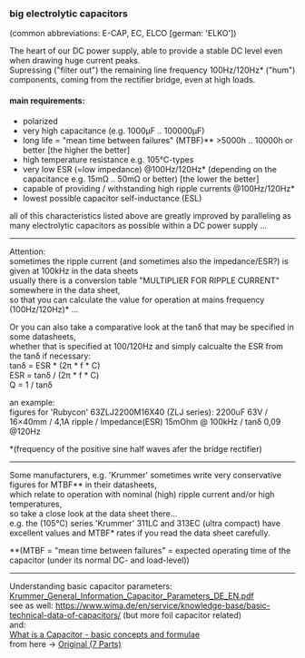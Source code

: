 ### big electrolytic capacitors  
(common abbreviations: E-CAP, EC, ELCO \[german: 'ELKO'\])  

The heart of our DC power supply, able to provide a stable DC level even when drawing huge current peaks.  
Supressing ("filter out") the remaining line frequency 100Hz/120Hz* ("hum") components, coming from the rectifier bridge, even at high loads.  
#### main requirements:
 - polarized  
 - very high capacitance (e.g. 1000µF .. 100000µF)
 - long life = \"mean time between failures\" (MTBF)\*\* >5000h .. 10000h or better \[the higher the better\]
 - high temperature resistance e.g. 105°C-types
 - very low ESR (=low impedance) @100Hz/120Hz\* (depending on the capacitance e.g. 15mΩ .. 50mΩ or better) \[the lower the better\]
 - capable of providing / withstanding high ripple currents @100Hz/120Hz\*  
 - lowest possible capacitor self-inductance (ESL)

all of this characteristics listed above are greatly improved by paralleling as many electrolytic capacitors as possible within a DC power supply ...  

-----

Attention:  
sometimes the ripple current (and sometimes also the impedance/ESR?) is given at 100kHz in the data sheets  
usually there is a conversion table "MULTIPLIER FOR RIPPLE CURRENT" somewhere in the data sheet,  
so that you can calculate the value for operation at mains frequency (100Hz/120Hz)\* ...  
  
Or you can also take a comparative look at the tanδ that may be specified in some datasheets,  
whether that is specified at 100/120Hz and simply calcualte the ESR from the tanδ if necessary:  
tanδ = ESR * (2π * f * C)  
ESR = tanδ / (2π  *  f  *  C)  
Q = 1 / tanδ  
  
an example:  
figures for 'Rubycon' 63ZLJ2200M16X40 (ZLJ series): 2200uF 63V / 16×40mm / 4,1A ripple / Impedance(ESR) 15mOhm @ 100kHz / tanδ 0,09 @120Hz  
  
\*(frequency of the positive sine half waves afer the bridge rectifier)  

----

Some manufacturers, e.g. 'Krummer' sometimes write very conservative figures for MTBF\*\* in their datasheets,  
which relate to operation with nominal (high) ripple current and/or high temperatures,  
so take a close look at the data sheet there...  
e.g. the (105°C) series 'Krummer' 311LC and 313EC (ultra compact) have excellent values and MTBF\* rates if you read the data sheet carefully.  

\*\*(MTBF = \"mean time between failures\" = expected operating time of the capacitor (under its normal DC- and load-level))  

----

Understanding basic capacitor parameters:  
<a href="docs/related/Krummer_General_Information_Capacitor_Parameters_DE_EN.pdf">Krummer_General_Information_Capacitor_Parameters_DE_EN.pdf</a>  
see as well: https://www.wima.de/en/service/knowledge-base/basic-technical-data-of-capacitors/ (but more foil capacitor related)  
and:  
<a href="/What is a Capacitor - basic concepts and formulae.pdf">What is a Capacitor - basic concepts and formulae</a>  
from here -> <a href="https://www.electronics-notes.com/articles/basic_concepts/capacitance/capacitance.php">Original (7 Parts)</a>
